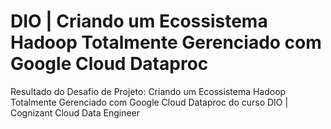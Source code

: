 # DIO | Criando um Ecossistema Hadoop Totalmente Gerenciado com Google Cloud Dataproc
Resultado do Desafio de Projeto: Criando um Ecossistema Hadoop Totalmente Gerenciado com Google Cloud Dataproc do curso DIO | Cognizant Cloud Data Engineer

